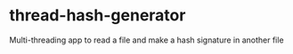 # thread-hash-generator
Multi-threading app to read a file and make a hash signature in another file
